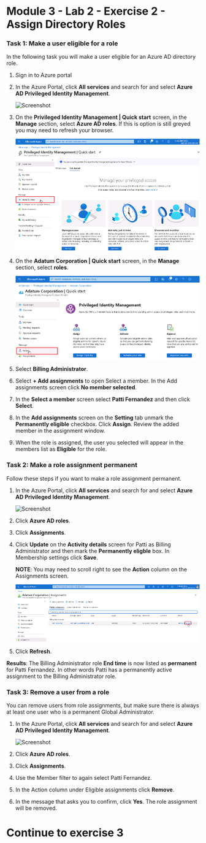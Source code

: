 # Module 3 - Lab 2 - Exercise 2 - Assign Directory Roles


### Task 1:  Make a user eligible for a role


In the following task you will make  a user eligible for an Azure AD directory role.


1.  Sign in to Azure portal

1.  In the Azure Portal, click **All services** and search for and select **Azure AD Privileged Identity Management**.

     ![Screenshot](../Media/a52510a3-b2a2-4b21-91a8-ee7f34b39a72.png)

1.  On the **Privileged Identity Management \| Quick start** screen, in the **Manage** section, select **Azure AD roles**. If this is option is still greyed you may need to refresh your browser.

     ![Screenshot](../Media/NewPIMQuickStart.png)

1.  On the **Adatum Corporation \| Quick start** screen, in the **Manage** section, select **roles**.

     ![Screenshot](../Media/NewPIMAdatumQuickStart.png)

1.  Select **Billing Administrator**.

1.  Select **+ Add assignments** to open Select a member. In the Add assignments screen click **No member selected**.

1.  In the **Select a member** screen select **Patti Fernandez** and then click **Select**.

1.  In the **Add assignments** screen on the **Setting** tab unmark the **Permanently eligible** checkbox. Click **Assign**.  Review the added member in the assignment window.

1.  When the role is assigned, the user you selected will appear in the members list as **Eligible** for the role. 


### Task 2: Make a role assignment permanent


Follow these steps if you want to make a role assignment permanent.


1.  In the Azure Portal, click **All services** and search for and select **Azure AD Privileged Identity Management**.

     ![Screenshot](../Media/a52510a3-b2a2-4b21-91a8-ee7f34b39a72.png)

1.  Click **Azure AD roles**.

1.  Click **Assignments**.
 
1.  Click **Update** on the **Activity details** screen for Patti as Billing Administrator and then mark the **Permanently eligble** box.  In Membership settings click **Save**.

      **NOTE**: You may need to scroll right to see the **Action** column on the Assignments screen.

     ![Screenshot](../Media/NewPIMActivate.png)

1.  Click **Refresh**.


**Results**: The Billing Administrator role **End time** is now listed as **permanent** for Patti Fernandez.  In other words Patti has a permanently active assignment to the Billing Administrator role.


### Task 3: Remove a user from a role


You can remove users from role assignments, but make sure there is always at least one user who is a permanent Global Administrator.



1.  In the Azure Portal, click **All services** and search for and select **Azure AD Privileged Identity Management**.

     ![Screenshot](../Media/a52510a3-b2a2-4b21-91a8-ee7f34b39a72.png)

1.  Click **Azure AD roles**.

1.  Click **Assignments**.

1.  Use the Member filter to again select Patti Fernandez.
 
1.  In the Action column under Eligible assignments click **Remove**.
 
1.  In the message that asks you to confirm, click **Yes**. The role assignment will be removed.


# Continue to exercise 3



